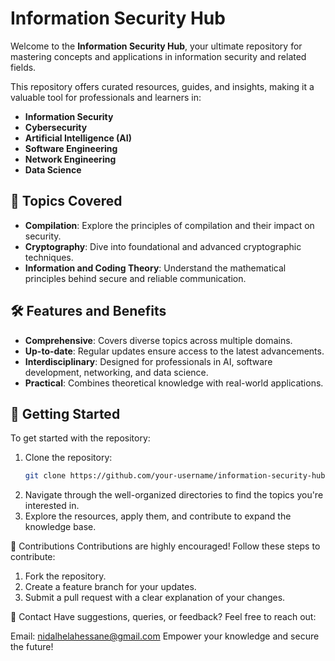 # Information Security Hub  

Welcome to the **Information Security Hub**, your ultimate repository for mastering concepts and applications in information security and related fields.  

This repository offers curated resources, guides, and insights, making it a valuable tool for professionals and learners in:  
- **Information Security**  
- **Cybersecurity**  
- **Artificial Intelligence (AI)**  
- **Software Engineering**  
- **Network Engineering**  
- **Data Science**  

## 📂 Topics Covered  
- **Compilation**: Explore the principles of compilation and their impact on security.  
- **Cryptography**: Dive into foundational and advanced cryptographic techniques.  
- **Information and Coding Theory**: Understand the mathematical principles behind secure and reliable communication.  

## 🛠️ Features and Benefits  
- **Comprehensive**: Covers diverse topics across multiple domains.  
- **Up-to-date**: Regular updates ensure access to the latest advancements.  
- **Interdisciplinary**: Designed for professionals in AI, software development, networking, and data science.  
- **Practical**: Combines theoretical knowledge with real-world applications.  

## 🚀 Getting Started  
To get started with the repository:  
1. Clone the repository:  
   ```bash  
   git clone https://github.com/your-username/information-security-hub.git 
2. Navigate through the well-organized directories to find the topics you're interested in.
3. Explore the resources, apply them, and contribute to expand the knowledge base.


🤝 Contributions
Contributions are highly encouraged! Follow these steps to contribute:

1. Fork the repository.
2. Create a feature branch for your updates.
3. Submit a pull request with a clear explanation of your changes.


📧 Contact
Have suggestions, queries, or feedback? Feel free to reach out:

Email: nidalhelahessane@gmail.com
Empower your knowledge and secure the future!


